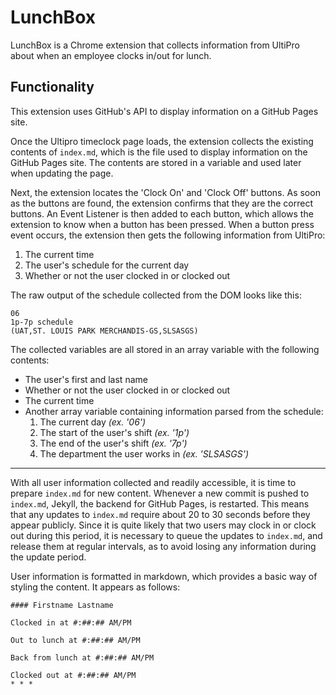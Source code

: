 # LunchBox
LunchBox is a Chrome extension that collects information from UltiPro about when an employee clocks in/out for lunch.


## Functionality
This extension uses GitHub's API to display information on a GitHub Pages site.

Once the Ultipro timeclock page loads, the extension collects the existing contents of `index.md`, which is the file used to display information on the GitHub Pages site. The contents are stored in a variable and used later when updating the page.

Next, the extension locates the 'Clock On' and 'Clock Off' buttons. As soon as the buttons are found, the extension confirms that they are the correct buttons. An Event Listener is then added to each button, which allows the extension to know when a button has been pressed. When a button press event occurs, the extension then gets the following information from UltiPro:

  1. The current time
  2. The user's schedule for the current day
  3. Whether or not the user clocked in or clocked out
  
The raw output of the schedule collected from the DOM looks like this:
```
06
1p-7p schedule 
(UAT,ST. LOUIS PARK MERCHANDIS-GS,SLSASGS)
```

The collected variables are all stored in an array variable with the following contents:
  * The user's first and last name
  * Whether or not the user clocked in or clocked out
  * The current time
  * Another array variable containing information parsed from the schedule:
     1. The current day *(ex. '06')*
     2. The start of the user's shift *(ex. '1p')*
     3. The end of the user's shift *(ex. '7p')*
     4. The department the user works in *(ex. 'SLSASGS')*
     
* * *     

With all user information collected and readily accessible, it is time to prepare `index.md` for new content. Whenever a new commit is pushed to `index.md`, Jekyll, the backend for GitHub Pages, is restarted. This means that any updates to `index.md` require about 20 to 30 seconds before they appear publicly. Since it is quite likely that two users may clock in or clock out during this period, it is necessary to queue the updates to `index.md`, and release them at regular intervals, as to avoid losing any information during the update period.

User information is formatted in markdown, which provides a basic way of styling the content. It appears as follows:
```
#### Firstname Lastname

Clocked in at #:##:## AM/PM

Out to lunch at #:##:## AM/PM

Back from lunch at #:##:## AM/PM

Clocked out at #:##:## AM/PM
* * *
```

 
